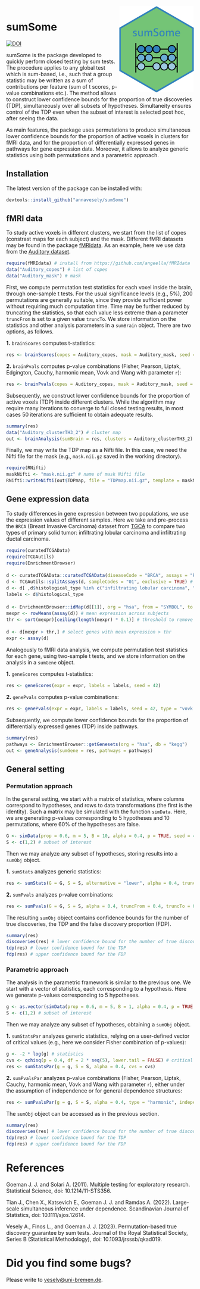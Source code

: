 <img src="sticker.png" align="right" alt="" width="200" />

# sumSome
[![DOI](https://zenodo.org/badge/324800427.svg)](https://zenodo.org/badge/latestdoi/324800427)

sumSome is the package developed to quickly perform closed testing by sum tests. The procedure applies to any global test which is sum-based, i.e., such that a group statistic may be written as a sum of contributions per feature (sum of t scores, p-value combinations etc.). The method allows to construct lower confidence bounds for the proportion of true discoveries (TDP), simultaneously over all subsets of hypotheses. Simultaneity ensures control of the TDP even when the subset of interest is selected post hoc, after seeing the data.

As main features, the package uses permutations to produce simultaneous lower confidence bounds for the proportion of active voxels in clusters for fMRI data, and for the proportion of differentially expressed genes in pathways for gene expression data. Moreover, it allows to analyze generic statistics using both permutations and a parametric approach.


## Installation

The latest version of the package can be installed with:

``` r
devtools::install_github("annavesely/sumSome")
```


## fMRI data
To study active voxels in different clusters, we start from the list of copes (constrast maps for each subject) and the mask. Different fMRI datasets may be found in the package [fMRIdata](https://github.com/angeella/fMRIdata). As an example, here we use data from the [Auditory dataset](https://openneuro.org/datasets/ds000116/versions/00003).

``` r
require(fMRIdata) # install from https://github.com/angeella/fMRIdata
data("Auditory_copes") # list of copes
data("Auditory_mask") # mask
```

First, we compute permutation test statistics for each voxel inside the brain, through one-sample t tests. For the usual significance levels (e.g., 5%), 200 permutations are generally suitable, since they provide sufficient power without requiring much computation time. Time may be further reduced by truncating the statistics, so that each value less extreme than a parameter ```truncFrom``` is set to a given value ```truncTo```. We store information on the statistics and other analysis parameters in a ```sumBrain``` object. There are two options, as follows.

**1.** ```brainScores``` computes t-statistics:

``` r
res <- brainScores(copes = Auditory_copes, mask = Auditory_mask, seed = 42)
```

**2.** ```brainPvals``` computes p-value combinations (Fisher, Pearson, Liptak, Edgington, Cauchy, harmonic mean, Vovk and Wang with parameter ```r```):

``` r
res <- brainPvals(copes = Auditory_copes, mask = Auditory_mask, seed = 42, type = "vovk.wang", r = 0)
```

Subsequently, we construct lower confidence bounds for the proportion of active voxels (TDP) inside different clusters. While the algorithm may require many iterations to converge to full closed testing results, in most cases 50 iterations are sufficient to obtain adequate results.

``` r
summary(res)
data("Auditory_clusterTH3_2") # cluster map
out <- brainAnalysis(sumBrain = res, clusters = Auditory_clusterTH3_2)
```


Finally, we may write the TDP map as a Nifti file. In this case, we need the Nifti file for the mask (e.g., ```mask.nii.gz``` saved in the working directory).

``` r
require(RNifti)
maskNifti <- "mask.nii.gz" # name of mask Nifti file
RNifti::writeNifti(out$TDPmap, file = "TDPmap.nii.gz", template = maskNifti)
```


## Gene expression data
To study differences in gene expression between two populations, we use the expression values of different samples. Here we take and pre-process the ```BRCA``` (Breast Invasive Carcinoma) dataset from [TGCA](https://portal.gdc.cancer.gov/projects/TCGA-BRCA) to compare two types of primary solid tumor: infiltrating lobular carcinoma and infiltrating ductal carcinoma.

``` r
require(curatedTCGAData)
require(TCGAutils)
require(EnrichmentBrowser)

d <- curatedTCGAData::curatedTCGAData(diseaseCode = "BRCA", assays = "RNASeq2Gene*", version="2.0.1", dry.run = FALSE)
d <- TCGAutils::splitAssays(d, sampleCodes = "01", exclusive = TRUE) # primary solid tumor
d <- d[ ,d$histological_type %in% c("infiltrating lobular carcinoma", "infiltrating ductal carcinoma")]
labels <- d$histological_type

d <- EnrichmentBrowser::idMap(d[[1]], org = "hsa", from = "SYMBOL", to = "ENTREZID") # map gene ID types
mexpr <- rowMeans(assay(d)) # mean expression across subjects
thr <- sort(mexpr)[ceiling(length(mexpr) * 0.1)] # threshold to remove the 10% of genes with lowest mean expression

d <- d[mexpr > thr,] # select genes with mean expression > thr
expr <- assay(d)
```

Analogously to fMRI data analysis, we compute permutation test statistics for each gene, using two-sample t tests, and we store information on the analysis in a ```sumGene``` object.

**1.** ```geneScores``` computes t-statistics:

``` r
res <- geneScores(expr = expr, labels = labels, seed = 42)
```

**2.** ```genePvals``` computes p-value combinations:

``` r
res <- genePvals(expr = expr, labels = labels, seed = 42, type = "vovk.wang", r = -1)
```

Subsequently, we compute lower confidence bounds for the proportion of differentially expressed genes (TDP) inside pathways.

``` r
summary(res)
pathways <- EnrichmentBrowser::getGenesets(org = "hsa", db = "kegg")
out <- geneAnalysis(sumGene = res, pathways = pathways)
```


## General setting

### Permutation approach
In the general setting, we start with a matrix of statistics, where columns correspond to hypotheses, and rows to data transformations (the first is the identity). Such a matrix may be simulated with the function ```simData```. Here, we are generating p-values corresponding to 5 hypotheses and 10 permutations, where 60% of the hypotheses are false.

``` r 
G <- simData(prop = 0.6, m = 5, B = 10, alpha = 0.4, p = TRUE, seed = 42)
S <- c(1,2) # subset of interest
```

Then we may analyze any subset of hypotheses, storing results into a ```sumObj``` object.

**1.** ```sumStats``` analyzes generic statistics:

``` r
res <- sumStats(G = G, S = S, alternative = "lower", alpha = 0.4, truncFrom = 0.4, truncTo = 0.5)
```

**2.** ```sumPvals``` analyzes p-value combinations:

``` r
res <- sumPvals(G = G, S = S, alpha = 0.4, truncFrom = 0.4, truncTo = 0.5, type = "vovk.wang", r = 0)
```

The resulting ```sumObj``` object contains confidence bounds for the number of true discoveries, the TDP and the false discovery proportion (FDP). 

``` r
summary(res)
discoveries(res) # lower confidence bound for the number of true discoveries
tdp(res) # lower confidence bound for the TDP
fdp(res) # upper confidence bound for the FDP
```



### Parametric approach
The analysis in the parametric framework is similar to the previous one. We start with a vector of statistics, each corresponding to a hypothesis. Here we generate p-values corresponding to 5 hypotheses.

``` r 
g <- as.vector(simData(prop = 0.6, m = 5, B = 1, alpha = 0.4, p = TRUE, seed = 42))
S <- c(1,2) # subset of interest
```

Then we may analyze any subset of hypotheses, obtaining a ```sumObj``` object.

**1.** ```sumStatsPar``` analyzes generic statistics, relying on a user-defined vector of critical values (e.g., here we consider Fisher combination of p-values):

``` r
g <- -2 * log(g) # statistics
cvs <- qchisq(p = 0.4, df = 2 * seq(5), lower.tail = FALSE) # critical values
res <- sumStatsPar(g = g, S = S, alpha = 0.4, cvs = cvs)
```

**2.** ```sumPvalsPar``` analyzes p-value combinations (Fisher, Pearson, Liptak, Cauchy, harmonic mean, Vovk and Wang with parameter ```r```), either under the assumption of independence or for general dependence structures:

``` r
res <- sumPvalsPar(g = g, S = S, alpha = 0.4, type = "harmonic", independence = FALSE)
```

The ```sumObj``` object can be accessed as in the previous section.

``` r
summary(res)
discoveries(res) # lower confidence bound for the number of true discoveries
tdp(res) # lower confidence bound for the TDP
fdp(res) # upper confidence bound for the FDP
```


# References
Goeman J. J. and Solari A. (2011). Multiple testing for exploratory research. Statistical Science, doi: 10.1214/11-STS356.

Tian J., Chen X., Katsevich E., Goeman J. J. and Ramdas A. (2022). Large-scale simultaneous inference under dependence. Scandinavian Journal of Statistics, doi: 10.1111/sjos.12614.

Vesely A., Finos L., and Goeman J. J. (2023). Permutation-based true discovery guarantee by sum tests. Journal of the Royal Statistical Society, Series B (Statistical Methodology), doi: 10.1093/jrsssb/qkad019.


# Did you find some bugs?

Please write to vesely@uni-bremen.de.

